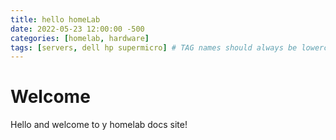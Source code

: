 ```yaml
---
title: hello homeLab
date: 2022-05-23 12:00:00 -500
categories: [homelab, hardware]
tags: [servers, dell hp supermicro] # TAG names should always be lowercase
---
```


# Welcome

Hello and welcome to y homelab docs site!